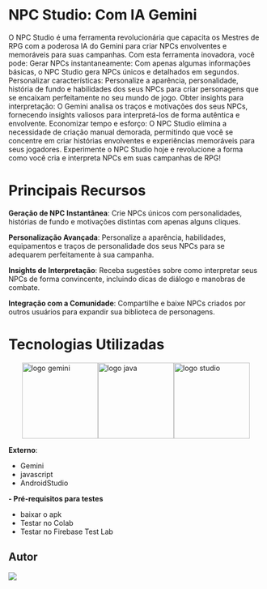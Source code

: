 # NPC Studio: Com IA Gemini

O NPC Studio é uma ferramenta revolucionária que capacita os Mestres de RPG com a poderosa IA do Gemini para criar NPCs envolventes e memoráveis para suas campanhas. Com esta ferramenta inovadora, você pode:
Gerar NPCs instantaneamente: Com apenas algumas informações básicas, o NPC Studio gera NPCs únicos e detalhados em segundos.
Personalizar características: Personalize a aparência, personalidade, história de fundo e habilidades dos seus NPCs para criar personagens que se encaixam perfeitamente no seu mundo de jogo.
Obter insights para interpretação: O Gemini analisa os traços e motivações dos seus NPCs, fornecendo insights valiosos para interpretá-los de forma autêntica e envolvente.
Economizar tempo e esforço: O NPC Studio elimina a necessidade de criação manual demorada, permitindo que você se concentre em criar histórias envolventes e experiências memoráveis para seus jogadores.
Experimente o NPC Studio hoje e revolucione a forma como você cria e interpreta NPCs em suas campanhas de RPG!

# Principais Recursos
**Geração de NPC Instantânea**: Crie NPCs únicos com personalidades, histórias de fundo e motivações distintas com apenas alguns cliques.

**Personalização Avançada**: Personalize a aparência, habilidades, equipamentos e traços de personalidade dos seus NPCs para se adequarem perfeitamente à sua campanha.

**Insights de Interpretação**: Receba sugestões sobre como interpretar seus NPCs de forma convincente, incluindo dicas de diálogo e manobras de combate.

**Integração com a Comunidade**: Compartilhe e baixe NPCs criados por outros usuários para expandir sua biblioteca de personagens.

# **Tecnologias Utilizadas**

<div style="display: flex; justify-content: center; align-items: center;">
  <img src="https://logospng.org/download/google-gemini/google-gemini-256.png" alt="logo gemini" width="150">
  <img src="https://logospng.org/download/javascript/logo-javascript-256.png" alt="logo java" width="150">
  <img src="https://uxwing.com/wp-content/themes/uxwing/download/brands-and-social-media/android-studio-icon.png" alt="logo studio" width="150">
</div>

**Externo**:
- Gemini
- javascript
- AndroidStudio

**- Pré-requisitos para testes**
- baixar o apk 
- Testar no Colab
- Testar no Firebase Test Lab

## Autor

<div>
  <a href="https://github.com/AshSlake/"><img src="https://img.shields.io/badge/github-3b4c52.svg?style=for-the-badge&logo=github&logoColor=white"></a>
</div>


 
